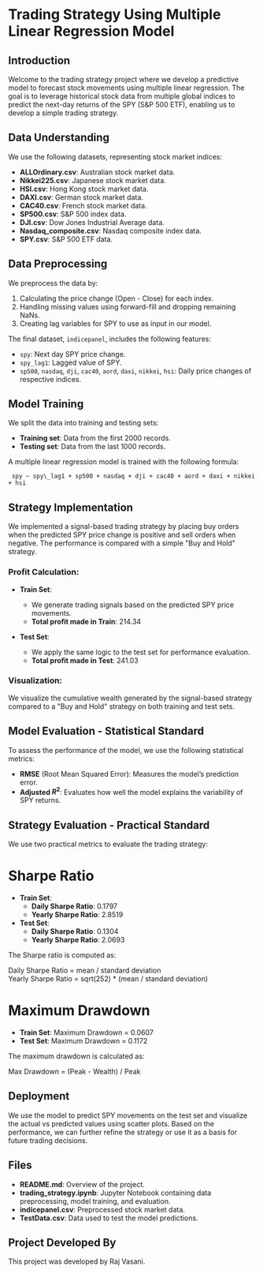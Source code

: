 # Trading Strategy Using Multiple Linear Regression Model

## Introduction

Welcome to the trading strategy project where we develop a predictive model to forecast stock movements using multiple linear regression. The goal is to leverage historical stock data from multiple global indices to predict the next-day returns of the SPY (S&P 500 ETF), enabling us to develop a simple trading strategy.

## Data Understanding

We use the following datasets, representing stock market indices:

- **ALLOrdinary.csv**: Australian stock market data.
- **Nikkei225.csv**: Japanese stock market data.
- **HSI.csv**: Hong Kong stock market data.
- **DAXI.csv**: German stock market data.
- **CAC40.csv**: French stock market data.
- **SP500.csv**: S&P 500 index data.
- **DJI.csv**: Dow Jones Industrial Average data.
- **Nasdaq_composite.csv**: Nasdaq composite index data.
- **SPY.csv**: S&P 500 ETF data.

## Data Preprocessing

We preprocess the data by:

1. Calculating the price change (Open - Close) for each index.
2. Handling missing values using forward-fill and dropping remaining NaNs.
3. Creating lag variables for SPY to use as input in our model.

The final dataset, `indicepanel`, includes the following features:

- `spy`: Next day SPY price change.
- `spy_lag1`: Lagged value of SPY.
- `sp500`, `nasdaq`, `dji`, `cac40`, `aord`, `daxi`, `nikkei`, `hsi`: Daily price changes of respective indices.

## Model Training

We split the data into training and testing sets:

- **Training set**: Data from the first 2000 records.
- **Testing set**: Data from the last 1000 records.

A multiple linear regression model is trained with the following formula:


` spy ~ spy\_lag1 + sp500 + nasdaq + dji + cac40 + aord + daxi + nikkei + hsi`


## Strategy Implementation

We implemented a signal-based trading strategy by placing buy orders when the predicted SPY price change is positive and sell orders when negative. The performance is compared with a simple "Buy and Hold" strategy.

### Profit Calculation:

- **Train Set**:  
    - We generate trading signals based on the predicted SPY price movements.  
    - **Total profit made in Train**: 214.34

- **Test Set**:  
    - We apply the same logic to the test set for performance evaluation.  
    - **Total profit made in Test**: 241.03

### Visualization:

We visualize the cumulative wealth generated by the signal-based strategy compared to a "Buy and Hold" strategy on both training and test sets.

## Model Evaluation - Statistical Standard

To assess the performance of the model, we use the following statistical metrics:

- **RMSE** (Root Mean Squared Error): Measures the model’s prediction error.
- **Adjusted $R^2$**: Evaluates how well the model explains the variability of SPY returns.

## Strategy Evaluation - Practical Standard

We use two practical metrics to evaluate the trading strategy:

# Sharpe Ratio
- **Train Set**:  
  - **Daily Sharpe Ratio**: 0.1797  
  - **Yearly Sharpe Ratio**: 2.8519  
- **Test Set**:  
  - **Daily Sharpe Ratio**: 0.1304  
  - **Yearly Sharpe Ratio**: 2.0693  

The Sharpe ratio is computed as:

Daily Sharpe Ratio = mean / standard deviation  
Yearly Sharpe Ratio = sqrt(252) * (mean / standard deviation)

# Maximum Drawdown
- **Train Set**: Maximum Drawdown = 0.0607  
- **Test Set**: Maximum Drawdown = 0.1172  

The maximum drawdown is calculated as:

Max Drawdown = (Peak - Wealth) / Peak


## Deployment

We use the model to predict SPY movements on the test set and visualize the actual vs predicted values using scatter plots. Based on the performance, we can further refine the strategy or use it as a basis for future trading decisions.

## Files

- **README.md**: Overview of the project.
- **trading_strategy.ipynb**: Jupyter Notebook containing data preprocessing, model training, and evaluation.
- **indicepanel.csv**: Preprocessed stock market data.
- **TestData.csv**: Data used to test the model predictions.

## Project Developed By

This project was developed by Raj Vasani.
